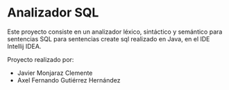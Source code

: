 # Analizador SQL
Este proyecto consiste en un analizador léxico, sintáctico y semántico para sentencias SQL para sentencias create sql realizado en Java, en el IDE Intellij IDEA.

Proyecto realizado por:
- Javier Monjaraz Clemente
- Axel Fernando Gutiérrez Hernández

